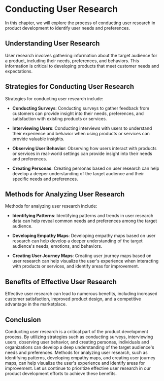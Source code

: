 Conducting User Research
===========================================================

In this chapter, we will explore the process of conducting user research in product development to identify user needs and preferences.

Understanding User Research
---------------------------

User research involves gathering information about the target audience for a product, including their needs, preferences, and behaviors. This information is critical to developing products that meet customer needs and expectations.

Strategies for Conducting User Research
---------------------------------------

Strategies for conducting user research include:

* **Conducting Surveys**: Conducting surveys to gather feedback from customers can provide insight into their needs, preferences, and satisfaction with existing products or services.

* **Interviewing Users**: Conducting interviews with users to understand their experience and behavior when using products or services can provide valuable insights.

* **Observing User Behavior**: Observing how users interact with products or services in real-world settings can provide insight into their needs and preferences.

* **Creating Personas**: Creating personas based on user research can help develop a deeper understanding of the target audience and their specific needs and preferences.

Methods for Analyzing User Research
-----------------------------------

Methods for analyzing user research include:

* **Identifying Patterns**: Identifying patterns and trends in user research data can help reveal common needs and preferences among the target audience.

* **Developing Empathy Maps**: Developing empathy maps based on user research can help develop a deeper understanding of the target audience's needs, emotions, and behaviors.

* **Creating User Journey Maps**: Creating user journey maps based on user research can help visualize the user's experience when interacting with products or services, and identify areas for improvement.

Benefits of Effective User Research
-----------------------------------

Effective user research can lead to numerous benefits, including increased customer satisfaction, improved product design, and a competitive advantage in the marketplace.

Conclusion
----------

Conducting user research is a critical part of the product development process. By utilizing strategies such as conducting surveys, interviewing users, observing user behavior, and creating personas, individuals and organizations can develop a deep understanding of the target audience's needs and preferences. Methods for analyzing user research, such as identifying patterns, developing empathy maps, and creating user journey maps, can help visualize the user's experience and identify areas for improvement. Let us continue to prioritize effective user research in our product development efforts to achieve these benefits.
